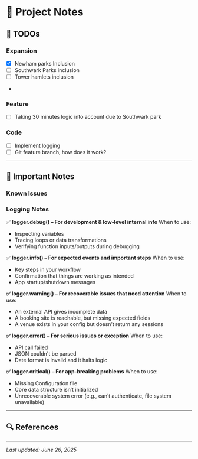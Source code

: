 # 📝 Project Notes

## 🚧 TODOs

### Expansion
- [x] Newham parks Inclusion
- [ ] Southwark Parks inclusion
- [ ] Tower hamlets inclusion
- 

### Feature
- [ ] Taking 30 minutes logic into account due to Southwark park

### Code
- [ ] Implement logging
- [ ] Git feature branch, how does it work?

---

## 📌 Important Notes
### Known Issues

### Logging Notes
✅ **logger.debug() – For development & low-level internal info**
When to use:
- Inspecting variables
- Tracing loops or data transformations
- Verifying function inputs/outputs during debugging

✅ **logger.info() – For expected events and important steps**
When to use:
- Key steps in your workflow
- Confirmation that things are working as intended
- App startup/shutdown messages

**✅ logger.warning() – For recoverable issues that need attention**
When to use:
- An external API gives incomplete data
- A booking site is reachable, but missing expected fields
- A venue exists in your config but doesn’t return any sessions

**✅ logger.error() – For serious issues or exception**
When to use:
- API call failed
- JSON couldn't be parsed
- Date format is invalid and it halts logic


**✅ logger.critical() – For app-breaking problems**
When to use:
- Missing Configuration file
- Core data structure isn’t initialized
- Unrecoverable system error (e.g., can’t authenticate, file system unavailable)



---

## 🔍 References

---

_Last updated: June 26, 2025_